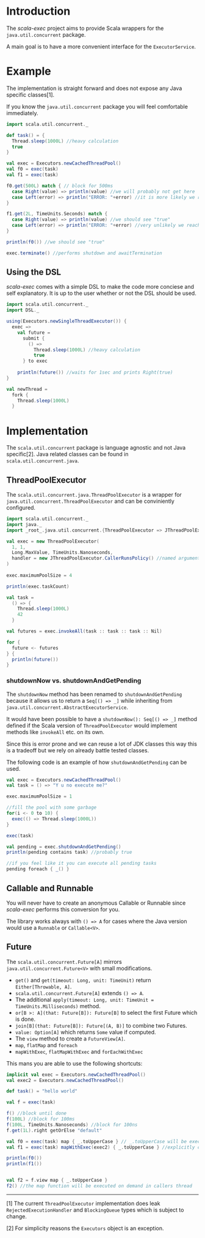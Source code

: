 # Introduction
The _scala-exec_ project aims to provide Scala wrappers for the `java.util.concurrent` package.

A main goal is to have a more convenient interface for the `ExecutorService`.

# Example
The implementation is straight forward and does not expose any Java specific classes[1].

If you know the `java.util.concurrent` package you will feel comfortable immediately.

```scala
import scala.util.concurrent._

def task() = {
  Thread.sleep(1000L) //heavy calculation
  true
}

val exec = Executors.newCachedThreadPool()
val f0 = exec(task)
val f1 = exec(task)

f0.get(500L) match { // block for 500ms
  case Right(value) => println(value) //we will probably not get here
  case Left(error) => println("ERROR: "+error) //it is more likely we reach this one
}

f1.get(2L, TimeUnits.Seconds) match {
  case Right(value) => println(value) //we should see "true"
  case Left(error) => println("ERROR: "+error) //very unlikely we reach this one
}

println(f0()) //we should see "true"

exec.terminate() //performs shutdown and awaitTermination
```

## Using the DSL
_scala-exec_ comes with a simple DSL to make the code more conciese and self explanatory.
It is up to the user whether or not the DSL should be used.

```scala
import scala.util.concurrent._
import DSL._

using(Executors.newSingleThreadExecutor()) {
  exec =>
    val future = 
      submit { 
        () =>
          Thread.sleep(1000L) //heavy calculation
          true
      } to exec
      
    println(future()) //waits for 1sec and prints Right(true)
}

val newThread =
  fork {
    Thread.sleep(1000L)
  }
```


# Implementation

The `scala.util.concurrent` package is language agnostic and not Java specific[2]. 
Java related classes can be found in `scala.util.concurrent.java`.

## ThreadPoolExecutor
The `scala.util.concurrent.java.ThreadPoolExecutor` is a wrapper for `java.util.concurrent.ThreadPoolExecutor` and
can be conviniently configured.

```scala
import scala.util.concurrent._
import java._
import _root_.java.util.concurrent.{ThreadPoolExecutor => JThreadPoolExecutor}

val exec = new ThreadPoolExecutor(
  1, 1,
  Long.MaxValue, TimeUnits.Nanoseconds,
  handler = new JThreadPoolExecutor.CallerRunsPolicy() //named arguments ftw!
)
  
exec.maximumPoolSize = 4

println(exec.taskCount)

val task =
  () => {
    Thread.sleep(1000L)
    42
  }

val futures = exec.invokeAll(task :: task :: task :: Nil)

for {
  future <- futures
} {
  println(future())
}
```
### shutdownNow vs. shutdownAndGetPending

The `shutdownNow` method has been renamed to `shutdownAndGetPending` because it allows us to return a `Seq[() => _]` while inheriting from `java.util.concurrent.AbstractExecutorService`. 

It would have been possible to have a `shutdownNow(): Seq[() => _]` method defined if the Scala version of `ThreadPoolExecutor` would implement methods like `invokeAll` etc. on its own.

Since this is error prone and we can reuse a lot of JDK classes this way this is a tradeoff but we rely on already battle tested classes.

The following code is an example of how `shutdownAndGetPending` can be used.

```scala
val exec = Executors.newCachedThreadPool()
val task = () => "Y u no execute me?"

exec.maximumPoolSize = 1

//fill the pool with some garbage
for(i <- 0 to 10) {
  exec(() => Thread.sleep(1000L))
}

exec(task)

val pending = exec.shutdownAndGetPending()
println(pending contains task) //probably true

//if you feel like it you can execute all pending tasks
pending foreach { _() }
```

## Callable and Runnable
You will never have to create an anonymous Callable or Runnable since _scala-exec_ performs this conversion for you.

The library works always with `() => A` for cases where the Java version would use a `Runnable` or `Callable<V>`.

## Future
The `scala.util.concurrent.Future[A]` mirrors `java.util.concurrent.Future<V>` with small modifications.

* `get()` and `get(timeout: Long, unit: TimeUnit)` return `Either[Throwable, A]`.
* `scala.util.concurrent.Future[A]` extends `() => A`.
* The additional `apply(timeout: Long, unit: TimeUnit = TimeUnits.Milliseconds)` method.
* `or[B >: A](that: Future[B]): Future[B]` to select the first Future which is done.
* `join[B](that: Future[B]): Future[(A, B)]` to combine two Futures.
* `value: Option[A]` which returns `Some` value if computed.
* The `view` method to create a `FutureView[A]`.
* `map`, `flatMap` and `foreach`
* `mapWithExec`, `flatMapWithExec` and `forEachWithExec`

This mans you are able to use the following shortcuts:

```scala
implicit val exec = Executors.newCachedThreadPool()
val exec2 = Executors.newCachedThreadPool()

def task() = "hello world"

val f = exec(task)

f() //block until done
f(100L) //block for 100ms
f(100L, TimeUnits.Nanoseconds) //block for 100ns
f.get(1L).right getOrElse "default"

val f0 = exec(task) map { _.toUpperCase } // _.toUpperCase will be executed using exec via implicit
val f1 = exec(task) mapWithExec(exec2) { _.toUpperCase } //explicitly choose exec2

println(f0())
println(f1())


val f2 = f.view map { _.toUpperCase }
f2() //the map function will be executed on demand in callers thread
```

---

[1] The current `ThreadPoolExecutor` implementation does leak `RejectedExecutionHandler` and `BlockingQueue` types which is subject to change.

[2] For simplicity reasons the `Executors` object is an exception.
